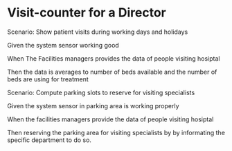 # Visit-counter for a Director

Scenario: Show patient visits during working days and holidays

  Given the system sensor working good
  
  When The Facilities managers provides the data of people 
  visiting hosiptal
  
  Then the data is averages to number of beds available and 
  the number of beds are using for treatment

Scenario: Compute parking slots to reserve for visiting specialists

  Given the system sensor in parking area is
  working properly
  
  When the facilities managers provide the data of people
  visiting hosiptal
  
  Then reserving the parking area for visiting specialists by
  by informating the specific department to do so.

